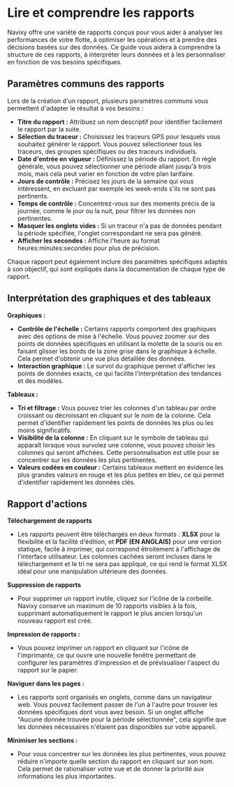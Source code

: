 # Lire et comprendre les rapports

Navixy offre une variété de rapports conçus pour vous aider à analyser les performances de votre flotte, à optimiser les opérations et à prendre des décisions basées sur des données. Ce guide vous aidera à comprendre la structure de ces rapports, à interpréter leurs données et à les personnaliser en fonction de vos besoins spécifiques.

## Paramètres communs des rapports

Lors de la création d'un rapport, plusieurs paramètres communs vous permettent d'adapter le résultat à vos besoins :

- **Titre du rapport :** Attribuez un nom descriptif pour identifier facilement le rapport par la suite.
- **Sélection du traceur :** Choisissez les traceurs GPS pour lesquels vous souhaitez générer le rapport. Vous pouvez sélectionner tous les traceurs, des groupes spécifiques ou des traceurs individuels.
- **Date d'entrée en vigueur :** Définissez la période du rapport. En règle générale, vous pouvez sélectionner une période allant jusqu'à trois mois, mais cela peut varier en fonction de votre plan tarifaire.
- **Jours de contrôle :** Précisez les jours de la semaine qui vous intéressent, en excluant par exemple les week-ends s'ils ne sont pas pertinents.
- **Temps de contrôle :** Concentrez-vous sur des moments précis de la journée, comme le jour ou la nuit, pour filtrer les données non pertinentes.
- **Masquer les onglets vides :** Si un traceur n'a pas de données pendant la période spécifiée, l'onglet correspondant ne sera pas généré.
- **Afficher les secondes :** Affiche l'heure au format heures:minutes:secondes pour plus de précision.

Chaque rapport peut également inclure des paramètres spécifiques adaptés à son objectif, qui sont expliqués dans la documentation de chaque type de rapport.

## Interprétation des graphiques et des tableaux

**Graphiques :**

- **Contrôle de l'échelle :** Certains rapports comportent des graphiques avec des options de mise à l'échelle. Vous pouvez zoomer sur des points de données spécifiques en utilisant la molette de la souris ou en faisant glisser les bords de la zone grise dans le graphique à échelle. Cela permet d'obtenir une vue plus détaillée des données.
- **Interaction graphique :** Le survol du graphique permet d'afficher les points de données exacts, ce qui facilite l'interprétation des tendances et des modèles.

**Tableaux :**

- **Tri et filtrage :** Vous pouvez trier les colonnes d'un tableau par ordre croissant ou décroissant en cliquant sur le nom de la colonne. Cela permet d'identifier rapidement les points de données les plus ou les moins significatifs.
- **Visibilité de la colonne :** En cliquant sur le symbole de tableau qui apparaît lorsque vous survolez une colonne, vous pouvez choisir les colonnes qui seront affichées. Cette personnalisation est utile pour se concentrer sur les données les plus pertinentes.
- **Valeurs codées en couleur :** Certains tableaux mettent en évidence les plus grandes valeurs en rouge et les plus petites en bleu, ce qui permet d'identifier rapidement les données clés.

## Rapport d'actions

**Téléchargement de rapports**

- Les rapports peuvent être téléchargés en deux formats : **XLSX** pour la flexibilité et la facilité d'édition, et **PDF (EN ANGLAIS)** pour une version statique, facile à imprimer, qui correspond étroitement à l'affichage de l'interface utilisateur. Les colonnes cachées seront incluses dans le téléchargement et le tri ne sera pas appliqué, ce qui rend le format XLSX idéal pour une manipulation ultérieure des données.

**Suppression de rapports**

- Pour supprimer un rapport inutile, cliquez sur l'icône de la corbeille. Navixy conserve un maximum de 10 rapports visibles à la fois, supprimant automatiquement le rapport le plus ancien lorsqu'un nouveau rapport est créé.

**Impression de rapports :**

- Vous pouvez imprimer un rapport en cliquant sur l'icône de l'imprimante, ce qui ouvre une nouvelle fenêtre permettant de configurer les paramètres d'impression et de prévisualiser l'aspect du rapport sur le papier.

**Naviguer dans les pages :**

- Les rapports sont organisés en onglets, comme dans un navigateur web. Vous pouvez facilement passer de l'un à l'autre pour trouver les données spécifiques dont vous avez besoin. Si un onglet affiche "Aucune donnée trouvée pour la période sélectionnée", cela signifie que les données nécessaires n'étaient pas disponibles sur votre appareil.

**Minimiser les sections :**

- Pour vous concentrer sur les données les plus pertinentes, vous pouvez réduire n'importe quelle section du rapport en cliquant sur son nom. Cela permet de rationaliser votre vue et de donner la priorité aux informations les plus importantes.